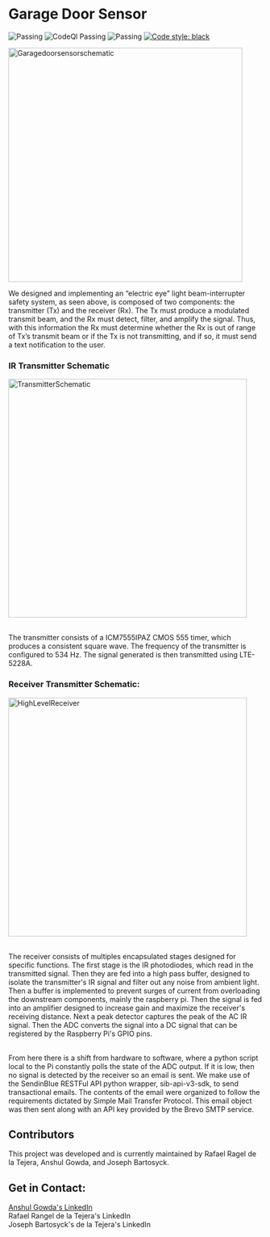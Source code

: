 # Garage Door Sensor
![Passing](https://github.com/matplotlib/matplotlib/workflows/Tests/badge.svg)
![CodeQl Passing](https://github.com/tesseract-ocr/tesseract/workflows/CodeQL/badge.svg)
![Passing](https://camo.githubusercontent.com/0029e047a1f03572a4cc1d1f390606028f57cf6faa8cfa2f999798920970c362/68747470733a2f2f63692e6170707665796f722e636f6d2f6170692f70726f6a656374732f7374617475732f6d69616830696b667366306a333831392f6272616e63682f6d61737465723f7376673d74727565)
[![Code style: black](https://img.shields.io/badge/code%20style-black-000000.svg)](https://github.com/psf/black)

<img width="464" alt="Garagedoorsensorschematic" src="https://github.com/anshuljg07/IR-Receiver/assets/72891464/67b5e9da-26fd-42bc-997e-31ac303c53f3">
<p>
We designed and implementing an “electric eye” light beam-interrupter safety system, as seen above, is composed of two components: the transmitter (Tx) and the receiver (Rx). The Tx must produce a modulated transmit beam, and the Rx must detect, filter, and amplify the signal. Thus, with this information the Rx must determine whether the Rx is out of range of Tx’s transmit beam or if the Tx is not transmitting, and if so, it must send a text notification to the user.
</p>

### IR Transmitter Schematic
<img width="473" alt="TransmitterSchematic" src="https://github.com/anshuljg07/IR-Receiver/assets/72891464/74857232-7b41-4956-a258-968069bbe362">
<p>
<br />
The transmitter consists of a ICM7555IPAZ CMOS 555 timer, which produces a consistent square wave. The frequency of the transmitter is configured to 534 Hz. The signal generated is then transmitted using LTE-5228A.
  
</p>


### Receiver Transmitter Schematic:
<img width="473" alt="HighLevelReceiver" src="https://github.com/anshuljg07/IR-Receiver/assets/72891464/f835b47b-066d-4c5e-9eb2-ca894d4afe44">
<p>
  <br />
The receiver consists of multiples encapsulated stages designed for specific functions. The first stage is the IR photodiodes, which read in the transmitted signal. Then they are fed into a high pass buffer, designed to isolate the transmitter's IR signal and filter out any noise from ambient light. Then a buffer is implemented to prevent surges of current from overloading the downstream components, mainly the raspberry pi. Then the signal is fed into an amplifier designed to increase gain and maximize the receiver's receiving distance. Next a peak detector captures the peak of the AC IR signal. Then the ADC converts the signal into a DC signal that can be registered by the Raspberry Pi's GPIO pins. 
</p>
<p>
  <br />
From here there is a shift from hardware to software, where a python script local to the Pi constantly polls the state of the ADC output. If it is low, then no signal is detected by the receiver so an email is sent. We make use of the SendinBlue RESTFul API python wrapper, sib-api-v3-sdk, to send transactional emails. The contents of the email were organized to follow the requirements dictated by Simple Mail Transfer Protocol. This email object was then sent along with an API key provided by the Brevo SMTP service.
</p>

## Contributors
This project was developed and is currently maintained by Rafael Ragel de la Tejera, Anshul Gowda, and Joseph Bartosyck.

## Get in Contact:
 [Anshul Gowda's LinkedIn](https://www.linkedin.com/in/anshul-gowda)
<br />
Rafael Rangel de la Tejera's LinkedIn
<br />
Joseph Bartosyck's de la Tejera's LinkedIn
